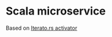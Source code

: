 # Scala microservice
Based on [Iterato.rs activator](https://github.com/theiterators/akka-http-microservice)
